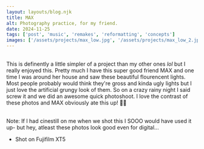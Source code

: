 ```yaml
---
layout: layouts/blog.njk
title: MAX
alt: Photography practice, for my friend.
date: 2024-11-25
tags: ['post', 'music', 'remakes', 'reformatting', 'concepts']
images: ['/assets/projects/max_low.jpg', '/assets/projects/max_low_2.jpg']
---
```


<br>This is definently a little simpler of a project than my other ones *lol* but I really enjoyed this. Pretty much I have this super good friend MAX and one time I was around her house and saw these beautiful flourencent lights. Most people probably would think they're gross and kinda ugly lights but I just love the artificial grungy look of them. So on a crazy rainy night I said screw it and we did an awesome quick photoshoot. I love the contrast of these photos and MAX obviously ate this up! 🤭💜 

<br>Note: If I had cinestill on me when we shot this I SOOO would have used it up- but hey, atleast these photos look good even for digital...

- Shot on Fujifilm XT5